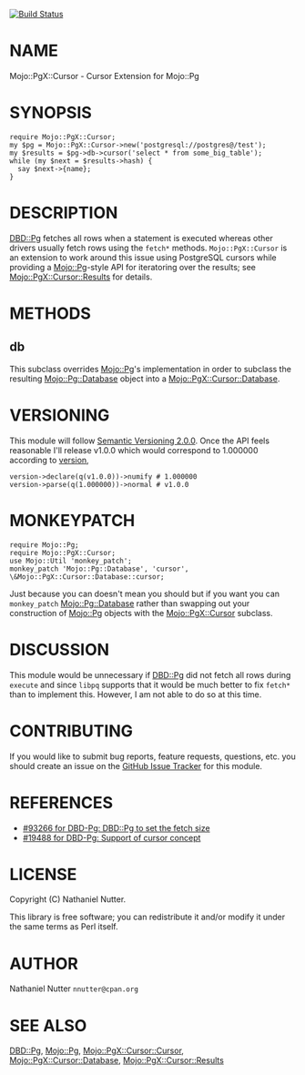 [![Build Status](https://travis-ci.org/nnutter/mojo-pgx-cursor.svg?branch=master)](https://travis-ci.org/nnutter/mojo-pgx-cursor)
# NAME

Mojo::PgX::Cursor - Cursor Extension for Mojo::Pg

# SYNOPSIS

    require Mojo::PgX::Cursor;
    my $pg = Mojo::PgX::Cursor->new('postgresql://postgres@/test');
    my $results = $pg->db->cursor('select * from some_big_table');
    while (my $next = $results->hash) {
      say $next->{name};
    }

# DESCRIPTION

[DBD::Pg](https://metacpan.org/pod/DBD::Pg) fetches all rows when a statement is executed whereas other drivers
usually fetch rows using the `fetch*` methods.  `Mojo::PgX::Cursor` is an
extension to work around this issue using PostgreSQL cursors while providing a
[Mojo::Pg](https://metacpan.org/pod/Mojo::Pg)-style API for iteratoring over the results; see
[Mojo::PgX::Cursor::Results](https://metacpan.org/pod/Mojo::PgX::Cursor::Results) for details.

# METHODS

## db

This subclass overrides [Mojo::Pg](https://metacpan.org/pod/Mojo::Pg)'s implementation in order to subclass the
resulting [Mojo::Pg::Database](https://metacpan.org/pod/Mojo::Pg::Database) object into a [Mojo::PgX::Cursor::Database](https://metacpan.org/pod/Mojo::PgX::Cursor::Database).

# VERSIONING

This module will follow [Semantic Versioning
2.0.0](http://semver.org/spec/v2.0.0.html).  Once the API feels reasonable I'll
release v1.0.0 which would correspond to 1.000000 according to [version](https://metacpan.org/pod/version),

    version->declare(q(v1.0.0))->numify # 1.000000
    version->parse(q(1.000000))->normal # v1.0.0

# MONKEYPATCH

    require Mojo::Pg;
    require Mojo::PgX::Cursor;
    use Mojo::Util 'monkey_patch';
    monkey_patch 'Mojo::Pg::Database', 'cursor', \&Mojo::PgX::Cursor::Database::cursor;

Just because you can doesn't mean you should but if you want you can
`monkey_patch` [Mojo::Pg::Database](https://metacpan.org/pod/Mojo::Pg::Database) rather than swapping out your
construction of [Mojo::Pg](https://metacpan.org/pod/Mojo::Pg) objects with the [Mojo::PgX::Cursor](https://metacpan.org/pod/Mojo::PgX::Cursor) subclass.

# DISCUSSION

This module would be unnecessary if [DBD::Pg](https://metacpan.org/pod/DBD::Pg) did not fetch all rows during
`execute` and since `libpq` supports that it would be much better to fix
`fetch*` than to implement this.  However, I am not able to do so at this
time.

# CONTRIBUTING

If you would like to submit bug reports, feature requests, questions, etc. you
should create an issue on the [GitHub Issue
Tracker](https://github.com/nnutter/mojo-pgx-cursor/issues) for this module.

# REFERENCES

- [#93266 for DBD-Pg: DBD::Pg to set the fetch size](https://rt.cpan.org/Public/Bug/Display.html?id=93266)
- [#19488 for DBD-Pg: Support of cursor concept](https://rt.cpan.org/Public/Bug/Display.html?id=19488)

# LICENSE

Copyright (C) Nathaniel Nutter.

This library is free software; you can redistribute it and/or modify
it under the same terms as Perl itself.

# AUTHOR

Nathaniel Nutter `nnutter@cpan.org`

# SEE ALSO

[DBD::Pg](https://metacpan.org/pod/DBD::Pg), [Mojo::Pg](https://metacpan.org/pod/Mojo::Pg), [Mojo::PgX::Cursor::Cursor](https://metacpan.org/pod/Mojo::PgX::Cursor::Cursor),
[Mojo::PgX::Cursor::Database](https://metacpan.org/pod/Mojo::PgX::Cursor::Database), [Mojo::PgX::Cursor::Results](https://metacpan.org/pod/Mojo::PgX::Cursor::Results)
